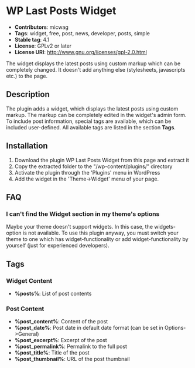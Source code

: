 # WP Last Posts Widget
- **Contributors**: micwag
- **Tags**: widget, free, post, news, developer, posts, simple
- **Stable tag**: 4.1
- **License**: GPLv2 or later
- **License URI**: http://www.gnu.org/licenses/gpl-2.0.html

The widget displays the latest posts using custom markup which can be completely changed. It doesn't add anything
else (stylesheets, javascripts etc.) to the page.

## Description

The plugin adds a widget, which displays the latest posts using custom markup. The markup can be completely edited in
the widget's admin form.
To include post information, special tags are available, which can be included user-defined. All available tags are
listed in the section **Tags**.

## Installation
1. Download the plugin WP Last Posts Widget from this page and extract it
2. Copy the extracted folder to the "/wp-content/plugins/" directory
3. Activate the plugin through the 'Plugins' menu in WordPress
4. Add the widget in the 'Theme->Widget' menu of your page.

## FAQ

### I can't find the Widget section in my theme's options
Maybe your theme doesn't support widgets. In this case, the widgets-option is not available. To use this plugin
anyway, you must switch your theme to one which has widget-functionality or add widget-functionality by yourself
(just for experienced developers).


## Tags

### Widget Content

- **%posts%**: List of post contents

### Post Content

- **%post_content%**: Content of the post
- **%post_date%**: Post date in default date format (can be set in Options->General)
- **%post_excerpt%**: Excerpt of the post
- **%post_permalink%**: Permalink to the full post
- **%post_title%**: Title of the post
- **%post_thumbnail%**: URL of the post thumbnail